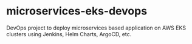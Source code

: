 # microservices-eks-devops
DevOps project to deploy microservices based application on AWS EKS clusters using Jenkins, Helm Charts, ArgoCD, etc. 
